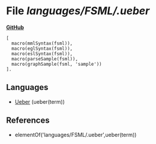 # File _languages/FSML/.ueber_
**[GitHub](https://github.com/softlang/yas/blob/master/languages/FSML/.ueber)**
```
[
  macro(mmlSyntax(fsml)),
  macro(eglSyntax(fsml)),
  macro(eslSyntax(fsml)),
  macro(parseSample(fsml)),
  macro(graphSample(fsml, 'sample')) 
].
```

## Languages
* [Ueber](../languages/Ueber.md) (ueber(term))

## References
* elementOf('languages/FSML/.ueber',ueber(term))
